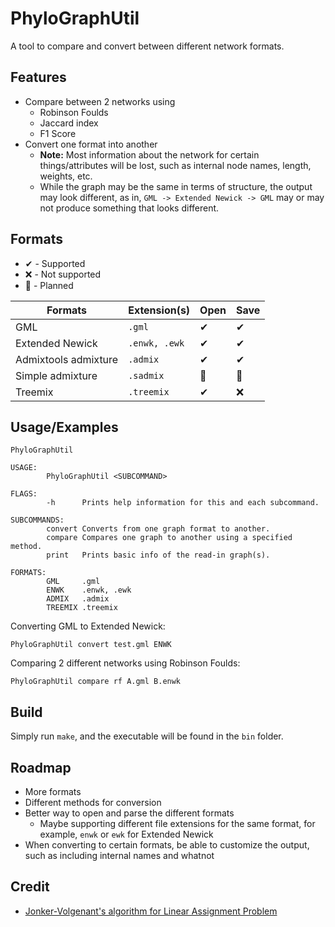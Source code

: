 # PhyloGraphUtil

A tool to compare and convert between different network formats.
## Features

- Compare between 2 networks using
  - Robinson Foulds
  - Jaccard index
  - F1 Score
- Convert one format into another
  - **Note:** Most information about the network for certain things/attributes will be lost, such as internal node names, length, weights, etc.
  - While the graph may be the same in terms of structure, the output may look different, as in, `GML -> Extended Newick -> GML` may or may not produce something that looks different.

## Formats

- ✔ - Supported
- ❌ - Not supported
- 📎 - Planned

| Formats              | Extension(s)  | Open | Save |
|----------------------|---------------|------|------|
| GML                  |    `.gml`     | ✔    | ✔    |
| Extended Newick      | `.enwk, .ewk` | ✔    | ✔    |
| Admixtools admixture |   `.admix`    | ✔    | ✔    |
| Simple admixture     |   `.sadmix`   | 📎   | 📎    |
| Treemix              |  `.treemix`   | ✔    | ❌   |

## Usage/Examples

```
PhyloGraphUtil

USAGE:
        PhyloGraphUtil <SUBCOMMAND>

FLAGS:
        -h      Prints help information for this and each subcommand.

SUBCOMMANDS:
        convert Converts from one graph format to another.
        compare Compares one graph to another using a specified method.
        print   Prints basic info of the read-in graph(s).

FORMATS:
        GML     .gml
        ENWK    .enwk, .ewk
        ADMIX   .admix
        TREEMIX .treemix
```

Converting GML to Extended Newick:
```
PhyloGraphUtil convert test.gml ENWK
```

Comparing 2 different networks using Robinson Foulds:
```
PhyloGraphUtil compare rf A.gml B.enwk
```

## Build

Simply run `make`, and the executable will be found in the `bin` folder.

## Roadmap

- More formats
- Different methods for conversion
- Better way to open and parse the different formats
  - Maybe supporting different file extensions for the same format, for example, `enwk` or `ewk` for Extended Newick
- When converting to certain formats, be able to customize the output, such as including internal names and whatnot

## Credit

- [Jonker-Volgenant's algorithm for Linear Assignment Problem](https://github.com/yongyanghz/LAPJV-algorithm-c)
